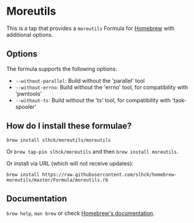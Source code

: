 # Moreutils

This is a tap that provides a `moreutils` Formula for [Homebrew](https://brew.sh/) with additional options.

## Options

The formula supports the following options:

- `--without-parallel`: Build without the 'parallel' tool
- `--without-errno`: Build without the 'errno' tool, for compatibility with 'pwntools'
- `--without-ts`: Build without the 'ts' tool, for compatibility with 'task-spooler'

## How do I install these formulae?

`brew install slhck/moreutils/moreutils`

Or `brew tap-pin slhck/moreutils` and then `brew install moreutils`.

Or install via URL (which will not receive updates):

```
brew install https://raw.githubusercontent.com/slhck/homebrew-moreutils/master/Formula/moreutils.rb
```

## Documentation

`brew help`, `man brew` or check [Homebrew's documentation](https://docs.brew.sh).
